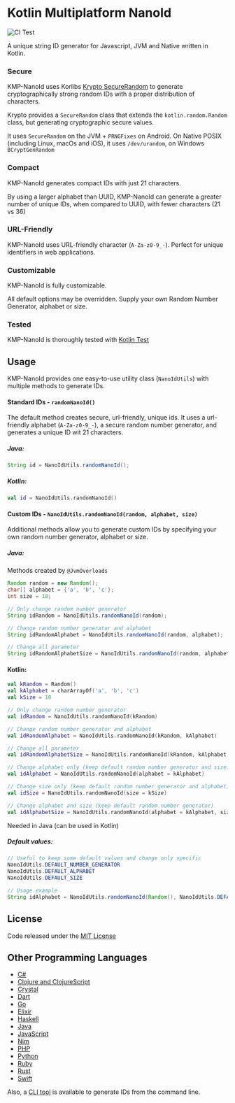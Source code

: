# Kotlin Multiplatform NanoId

![CI Test](https://github.com/DATL4G/KMP-NanoId/workflows/CI%20Test/badge.svg)

A unique string ID generator for Javascript, JVM and Native written in Kotlin.

### Secure
KMP-NanoId uses Korlibs [Krypto SecureRandom](https://github.com/korlibs/krypto) to generate cryptographically strong random IDs with a proper distribution of characters.

Krypto provides a `SecureRandom` class that extends the `kotlin.random.Random` class, but generating cryptographic secure values.

It uses `SecureRandom` on the JVM + `PRNGFixes` on Android. On Native POSIX (including Linux, macOs and iOS), it uses `/dev/urandom`, on Windows `BCryptGenRandom`

### Compact
KMP-NanoId generates compact IDs with just 21 characters.

By using a larger alphabet than UUID, KMP-NanoId can generate a greater number of unique IDs, when compared to UUID, with fewer characters (21 vs 36)

### URL-Friendly
KMP-NanoId uses URL-friendly character (`A-Za-z0-9_-`). Perfect for unique identifiers in web applications.

### Customizable
KMP-NanoId is fully customizable.

All default options may be overridden. 
Supply your own Random Number Generator, alphabet or size.

### Tested
KMP-NanoId is thoroughly tested with [Kotlin Test](https://kotlinlang.org/api/latest/kotlin.test/)

## Usage
KMP-NanoId provides one easy-to-use utility class (`NanoIdUtils`) with multiple methods to generate IDs.

#### Standard IDs - `randomNanoId()`
The default method creates secure, url-friendly, unique ids.
It uses a url-friendly alphabet (`A-Za-z0-9_-`), a secure random number generator, and generates a unique ID wit 21 characters.

##### Java:
```java
String id = NanoIdUtils.randomNanoId();
```

##### Kotlin:
```kotlin
val id = NanoIdUtils.randomNanoId()
```

#### Custom IDs - `NanoIdUtils.randomNanoId(random, alphabet, size)`
Additional methods allow you to generate custom IDs by specifying your own random number generator, alphabet or size.

##### Java:
Methods created by `@JvmOverloads`
```java
Random random = new Random();
char[] alphabet = {'a', 'b', 'c'};
int size = 10;

// Only change random number generator
String idRandom = NanoIdUtils.randomNanoId(random);

// Change random number generator and alphabet
String idRandomAlphabet = NanoIdUtils.randomNanoId(random, alphabet);

// Change all parameter
String idRandomAlphabetSize = NanoIdUtils.randomNanoId(random, alphabet, size);
``` 

#### Kotlin:
```kotlin
val kRandom = Random()
val kAlphabet = charArrayOf('a', 'b', 'c')
val kSize = 10

// Only change random number generator
val idRandom = NanoIdUtils.randomNanoId(kRandom)

// Change random number generator and alphabet
val idRandomAlphabet = NanoIdUtils.randomNanoId(kRandom, kAlphabet)

// Change all parameter
val idRandomAlphabetSize = NanoIdUtils.randomNanoId(kRandom, kAlphabet, kSize)

// Change alphabet only (keep default random number generator and size)
val idAlphabet = NanoIdUtils.randomNanoId(alphabet = kAlphabet)

// Change size only (keep default random number generator and alphabet)
val idSize = NanoIdUtils.randomNanoId(size = kSize)

// Change alphabet and size (keep default random number generator)
val idAlphabetSize = NanoIdUtils.randomNanoId(alphabet = kAlphabet, size = kSize)
```

Needed in Java (can be used in Kotlin)

##### Default values:
```java
// Useful to keep some default values and change only specific
NanoIdUtils.DEFAULT_NUMBER_GENERATOR
NanoIdUtils.DEFAULT_ALPHABET
NanoIdUtils.DEFAULT_SIZE

// Usage example
String idAlphabet = NanoIdUtils.randomNanoId(Random(), NanoIdUtils.DEFAULT_ALPHABET, 10);
```

## License
Code released under the [MIT License](https://github.com/DATL4G/KMP-NanoId/blob/master/LICENSE)

## Other Programming Languages

* [C#](https://github.com/codeyu/nanoid-net)
* [Clojure and ClojureScript](https://github.com/zelark/nano-id)
* [Crystal](https://github.com/mamantoha/nanoid.cr)
* [Dart](https://github.com/pd4d10/nanoid)
* [Go](https://github.com/matoous/go-nanoid)
* [Elixir](https://github.com/railsmechanic/nanoid)
* [Haskell](https://github.com/4e6/nanoid-hs)
* [Java](https://github.com/aventrix/jnanoid)
* [JavaScript](https://github.com/ai/nanoid)
* [Nim](https://github.com/icyphox/nanoid.nim)
* [PHP](https://github.com/hidehalo/nanoid-php)
* [Python](https://github.com/puyuan/py-nanoid)
* [Ruby](https://github.com/radeno/nanoid.rb)
* [Rust](https://github.com/nikolay-govorov/nanoid)
* [Swift](https://github.com/antiflasher/NanoID)

Also, a [CLI tool](https://github.com/twhitbeck/nanoid-cli) is available to generate IDs from the command line.
